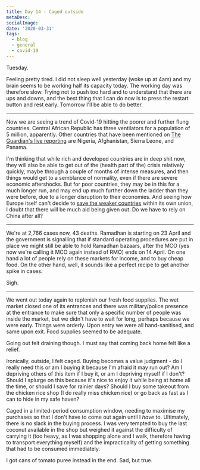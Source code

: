 ```yaml
---
title: Day 14 - Caged outside
metaDesc: 
socialImage: 
date: '2020-03-31'
tags:
  - blog
  - general
  - covid-19
---
```


Tuesday.

Feeling pretty tired. I did not sleep well yesterday (woke up at 4am) and my brain seems to be working half its capacity today. The working day was therefore slow. Trying not to push too hard and to understand that there are ups and downs, and the best thing that I can do now is to press the restart button and rest early. Tomorrow I'll be able to do better.  

---

Now we are seeing a trend of Covid-19 hitting the poorer and further flung countries. Central African Republic has three ventilators for a population of 5 million, apparently. Other countries that have been mentioned on [The Guardian's live reporting](https://www.theguardian.com/world/live/2020/mar/31/coronavirus-live-news-usa-confirmed-cases-double-china-update-uk-italy-spain-europe-latest-updates) are Nigeria, Afghanistan, Sierra Leone, and Panama. 

I'm thinking that while rich and developed countries are in deep shit now, they will also be able to get out of the (health part of the) crisis relatively quickly, maybe through a couple of months of intense measures, and then things would get to a semblance of normality, even if there are severe economic aftershocks. But for poor countries, they may be in this for a much longer run, and may end up much further down the ladder than they were before, due to a longer disruption to their economies. And seeing how Europe itself can't decide to [save the weaker countries](https://www.theguardian.com/world/commentisfree/2020/mar/31/solidarity-members-eurozone-coronavirus-dutch-coronabond) within its own union, I doubt that there will be much aid being given out. Do we have to rely on China after all?   

---

We're at 2,766 cases now, 43 deaths. Ramadhan is starting on 23 April and the government is signalling that if standard operating procedures are put in place we might still be able to hold Ramadhan bazaars, after the MCO (yes now we're calling it MCO again instead of RMO) ends on 14 April. On one hand a lot of people rely on these markets for income, and to buy cheap food. On the other hand, well, it sounds like a perfect recipe to get another spike in cases.

Sigh.

---

We went out today again to replenish our fresh food supplies. The wet market closed one of its entrances and there was military/police presence at the entrance to make sure that only a specific number of people was inside the market, but we didn't have to wait for long, perhaps because we were early. Things were orderly. Upon entry we were all hand-sanitised, and same upon exit. Food supplies seemed to be adequate. 

Going out felt draining though. I must say that coming back home felt like a relief. 

Ironically, outside, I felt caged. Buying becomes a value judgment - do I really need this or am I buying it because I'm afraid it may run out? Am I depriving others of this item if I buy it, or am I depriving myself if I don't? Should I splurge on this because it's nice to enjoy it while being at home all the time, or should I save for rainier days? Should I buy some takeout from the chicken rice shop (I do really miss chicken rice) or go back as fast as I can to hide in my safe haven? 

Caged in a limited-period consumption window, needing to maximise my purchases so that I don't have to come out again until I *have* to. Ultimately, there is no slack in the buying process. I was very tempted to buy the last coconut available in the shop but weighed it against the difficulty of carrying it (too heavy, as I was shopping alone and I walk, therefore having to transport everything myself) and the impracticality of getting something that had to be consumed immediately. 

I got cans of tomato puree instead in the end. Sad, but true.